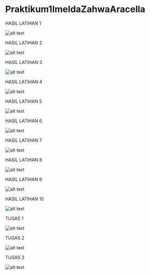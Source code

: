 # Praktikum1ImeldaZahwaAracella
HASIL LATIHAN 1

![alt text](https://github.com/ImeldaZahwaAracella27rpl/HasilPraktikum1ImeldaZahwaAracella/blob/master/Teks-Format.png)

HASIL LATIHAN 2

![alt text](https://github.com/ImeldaZahwaAracella27rpl/HasilPraktikum1ImeldaZahwaAracella/blob/master/Numbering.png)

HASIL LATIHAN 3

![alt text](https://github.com/ImeldaZahwaAracella27rpl/HasilPraktikum1ImeldaZahwaAracella/blob/master/FormatText.png)

HASIL LATIHAN 4

![alt text](https://github.com/ImeldaZahwaAracella27rpl/HasilPraktikum1ImeldaZahwaAracella/blob/master/Picture.png)

HASIL LATIHAN 5

![alt text](https://github.com/ImeldaZahwaAracella27rpl/HasilPraktikum1ImeldaZahwaAracella/blob/master/Multimedia.png)

HASIL LATIHAN 6

![alt text](https://github.com/ImeldaZahwaAracella27rpl/HasilPraktikum1ImeldaZahwaAracella/blob/master/Tabel-Sederhana.png)

HASIL LATIHAN 7

![alt text](https://github.com/ImeldaZahwaAracella27rpl/HasilPraktikum1ImeldaZahwaAracella/blob/master/Tabel-Rowspan.png)

HASIL LATIHAN 8

![alt text](https://github.com/ImeldaZahwaAracella27rpl/HasilPraktikum1ImeldaZahwaAracella/blob/master/Tabel-Colspan.png)

HASIL LATIHAN 9

![alt text](https://github.com/ImeldaZahwaAracella27rpl/HasilPraktikum1ImeldaZahwaAracella/blob/master/form.png)

HASIL LATIHAN 10

![alt text](https://github.com/ImeldaZahwaAracella27rpl/HasilPraktikum1ImeldaZahwaAracella/blob/master/link.png)

TUGAS 1

![alt text](https://github.com/ImeldaZahwaAracella27rpl/HasilPraktikum1ImeldaZahwaAracella/blob/master/Pancasila.png)

TUGAS 2

![alt text](https://github.com/ImeldaZahwaAracella27rpl/HasilPraktikum1ImeldaZahwaAracella/blob/master/Resepkue.png)

TUGAS 3

![alt text](https://github.com/ImeldaZahwaAracella27rpl/HasilPraktikum1ImeldaZahwaAracella/blob/master/Tabel.png)
